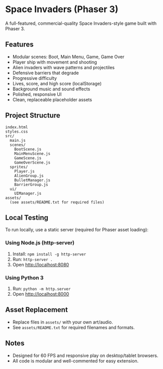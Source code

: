 # Space Invaders (Phaser 3)

A full-featured, commercial-quality Space Invaders-style game built with Phaser 3.

## Features
- Modular scenes: Boot, Main Menu, Game, Game Over
- Player ship with movement and shooting
- Alien invaders with wave patterns and projectiles
- Defensive barriers that degrade
- Progressive difficulty
- Lives, score, and high score (localStorage)
- Background music and sound effects
- Polished, responsive UI
- Clean, replaceable placeholder assets

## Project Structure
```
index.html
styles.css
src/
  main.js
  scenes/
    BootScene.js
    MainMenuScene.js
    GameScene.js
    GameOverScene.js
  sprites/
    Player.js
    AlienGroup.js
    BulletManager.js
    BarrierGroup.js
  ui/
    UIManager.js
assets/
  (see assets/README.txt for required files)
```

## Local Testing
To run locally, use a static server (required for Phaser asset loading):

### Using Node.js (http-server)
1. Install: `npm install -g http-server`
2. Run: `http-server .`
3. Open [http://localhost:8080](http://localhost:8080)

### Using Python 3
1. Run: `python -m http.server`
2. Open [http://localhost:8000](http://localhost:8000)

## Asset Replacement
- Replace files in `assets/` with your own art/audio.
- See `assets/README.txt` for required filenames and formats.

## Notes
- Designed for 60 FPS and responsive play on desktop/tablet browsers.
- All code is modular and well-commented for easy extension. 